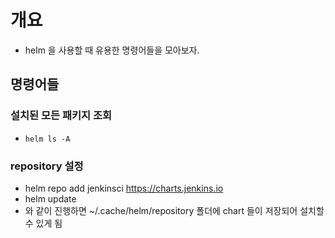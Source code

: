 # 개요
 - helm 을 사용할 때 유용한 명령어들을 모아보자.

## 명령어들

### 설치된 모든 패키지 조회
 - `helm ls -A`

### repository 설정
 - helm repo add jenkinsci https://charts.jenkins.io
 - helm update
 - 와 같이 진행하면 ~/.cache/helm/repository 폴더에 chart 들이 저장되어 설치할 수 있게 됨

### 
